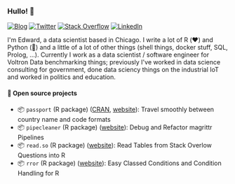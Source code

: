 ### Hullo! 👋

[![Blog](https://img.shields.io/website?down_message=alistaire.rbind.io&label=blog&logo=apache&style=social&up_message=alistaire.rbind.io&url=https%3A%2F%2Falistaire.rbind.io)](https://alistaire.rbind.io)
[![Twitter](https://img.shields.io/twitter/follow/alistaire?label=%40alistaire&style=social)](https://twitter.com/alistaire) 
[![Stack Overflow](https://img.shields.io/stackexchange/stackoverflow/r/4497050?label=%40alistaire&logo=stackoverflow&style=social)](https://stackoverflow.com/users/4497050/alistaire)
[![LinkedIn](https://img.shields.io/badge/%2Fin%2Fevisel--_.svg?style=social&logo=linkedin)](https://www.linkedin.com/in/evisel/)

I'm Edward, a data scientist based in Chicago. I write a lot of R (:heart:) and Python (:snake:) and a little of a lot of other things (shell things, docker stuff, SQL, Prolog, ...). Currently I work as a data scientist / software engineer for Voltron Data benchmarking things; previously I've worked in data science consulting for government, done data sciency things on the industrial IoT and worked in politics and education.

#### 📂 Open source projects

- :package: `passport` (R package) ([CRAN](https://cran.r-project.org/web/packages/passport/index.html), [website](https://alistaire47.github.io/passport/)): Travel smoothly between country name and code formats
- :package: `pipecleaner` (R package) ([website](https://alistaire47.github.io/pipecleaner/)): Debug and Refactor magrittr Pipelines 
- :package: `read.so` (R package) ([website](https://alistaire47.github.io/read.so/)): Read Tables from Stack Overlow Questions into R 
- :package: `rror` (R package) ([website](https://alistaire47.github.io/rror/)): Easy Classed Conditions and Condition Handling for R 

